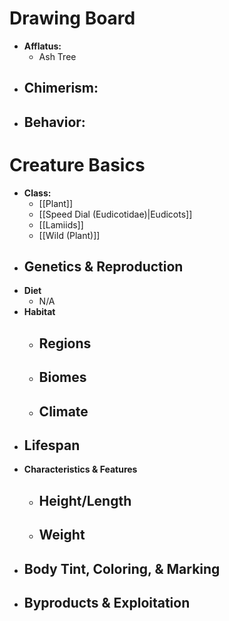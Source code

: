 # Drawing Board
- **Afflatus:**
	- Ash Tree
- **Chimerism:**
	- 
- **Behavior:**
	- 
# Creature Basics
- **Class:**
	- [[Plant]]
	- [[Speed Dial (Eudicotidae)|Eudicots]]
	- [[Lamiids]]
	- [[Wild (Plant)]]
- **Genetics & Reproduction**
	- 
- **Diet**
	- N/A
- **Habitat**
	- Regions
		- 
	- Biomes
		- 
	- Climate
		- 
- **Lifespan**
	- 
- **Characteristics & Features**
	- Height/Length
		- 
	- Weight
		- 
- **Body Tint, Coloring, & Marking**
	- 
- **Byproducts & Exploitation**
	- 